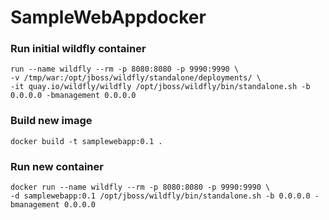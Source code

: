 # SampleWebAppdocker 


### Run initial wildfly container
```
run --name wildfly --rm -p 8080:8080 -p 9990:9990 \
-v /tmp/war:/opt/jboss/wildfly/standalone/deployments/ \
-it quay.io/wildfly/wildfly /opt/jboss/wildfly/bin/standalone.sh -b 0.0.0.0 -bmanagement 0.0.0.0
```


### Build new image
```
docker build -t samplewebapp:0.1 .
```


### Run new container
```
docker run --name wildfly --rm -p 8080:8080 -p 9990:9990 \
-d samplewebapp:0.1 /opt/jboss/wildfly/bin/standalone.sh -b 0.0.0.0 -bmanagement 0.0.0.0
```
